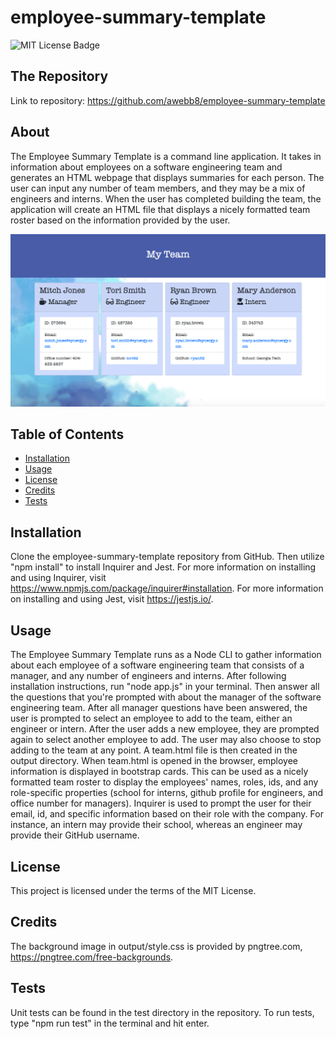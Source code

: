 # employee-summary-template

  ![MIT License Badge](https://img.shields.io/badge/license-MIT-green)

  ## The Repository
  Link to repository: https://github.com/awebb8/employee-summary-template

  ## About
  The Employee Summary Template is a command line application.  It takes in information about employees on a software engineering team and generates an HTML webpage that displays summaries for each person. The user can input any number of team members, and they may be a mix of engineers and interns. When the user has completed building the team, the application will create an HTML file that displays a nicely formatted team roster based on the information provided by the user.

  ![README Generator Image](./images/employee-summary-img.png)

  ## Table of Contents
  * [Installation](#installation)
  * [Usage](#usage)
  * [License](#License)
  * [Credits](#Credits)
  * [Tests](#Tests)

  ## Installation
  Clone the employee-summary-template repository from GitHub.  Then utilize "npm install" to install Inquirer and Jest. For more information on installing and using Inquirer, visit https://www.npmjs.com/package/inquirer#installation.  For more information on installing and using Jest, visit https://jestjs.io/.

  ## Usage
  The Employee Summary Template runs as a Node CLI to gather information about each employee of a software engineering team that consists of a manager, and any number of engineers and interns. After following installation instructions, run "node app.js" in your terminal.  Then answer all the questions that you're prompted with about the manager of the software engineering team.  After all manager questions have been answered, the user is prompted to select an employee to add to the team, either an engineer or intern.  After the user adds a new employee, they are prompted again to select another employee to add.  The user may also choose to stop adding to the team at any point.  A team.html file is then created in the output directory.  When team.html is opened in the browser, employee information is displayed in bootstrap cards.  This can be used as a nicely formatted team roster to display the employees' names, roles, ids, and any role-specific properties (school for interns, github profile for engineers, and office number for managers).
  Inquirer is used to prompt the user for their email, id, and specific information based on their role with the company. For instance, an intern may provide their school, whereas an engineer may provide their GitHub username.

  ## License
  This project is licensed under the terms of the MIT License.

  ## Credits
  The background image in output/style.css is provided by pngtree.com, https://pngtree.com/free-backgrounds.

  ## Tests
  Unit tests can be found in the test directory in the repository.  To run tests, type "npm run test" in the terminal and hit enter.
